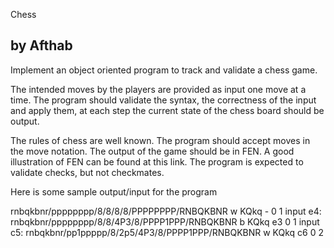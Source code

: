 Chess

by Afthab
--------------------------------------------------------------------------
Implement an object oriented program to track and validate a chess game.

The intended moves by the players are provided as input one move at a time. The program should validate the syntax, the correctness of the input and apply them, at each step the current state of the chess board should be output.

The rules of chess are well known. The program should accept moves in the move notation. The output of the game should be in FEN. A good illustration of FEN can be found at this link. The program is expected to validate checks, but not checkmates.

Here is some sample output/input for the program

rnbqkbnr/pppppppp/8/8/8/8/PPPPPPPP/RNBQKBNR w KQkq - 0 1
input e4:
rnbqkbnr/pppppppp/8/8/4P3/8/PPPP1PPP/RNBQKBNR b KQkq e3 0 1
input c5:
rnbqkbnr/pp1ppppp/8/2p5/4P3/8/PPPP1PPP/RNBQKBNR w KQkq c6 0 2
